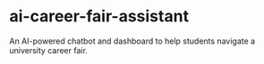 # ai-career-fair-assistant
An AI-powered chatbot and dashboard to help students navigate a university career fair.  
